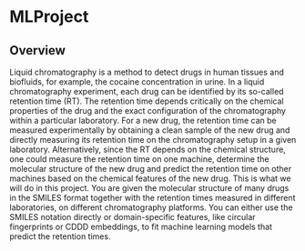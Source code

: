 # MLProject

## Overview

Liquid chromatography is a method to detect drugs in human tissues and biofluids, for example, the cocaine concentration in urine. In a liquid chromatography experiment, each drug can be identified by its so-called retention time (RT). The retention time depends critically on the chemical properties of the drug and the exact configuration of the chromatography within a particular laboratory. For a new drug, the retention time can be measured experimentally by obtaining a clean sample of the new drug and directly measuring its retention time on the chromatography setup in a given laboratory. Alternatively, since the RT depends on the chemical structure, one could measure the retention time on one machine, determine the molecular structure of the new drug and predict the retention time on other machines based on the chemical features of the new drug. This is what we will do in this project. You are given the molecular structure of many drugs in the SMILES format together with the retention times measured in different laboratories, on different chromatography platforms. You can either use the SMILES notation directly or domain-specific features, like circular fingerprints or CDDD embeddings, to fit machine learning models that predict the retention times.